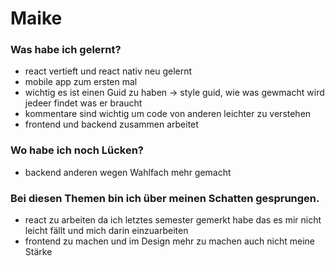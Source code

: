 # Maike

### Was habe ich gelernt?

* react vertieft und react nativ neu gelernt
* mobile app zum ersten mal
* wichtig es ist einen Guid zu haben → style guid, wie was gewmacht wird jedeer findet was er braucht
* kommentare sind wichtig um code von anderen leichter zu verstehen
* frontend und backend zusammen arbeitet

### Wo habe ich noch Lücken?

* backend anderen wegen Wahlfach mehr gemacht

### Bei diesen Themen bin ich über meinen Schatten gesprungen.

* react zu arbeiten da ich letztes semester gemerkt habe das es mir nicht leicht fällt und mich darin einzuarbeiten
* frontend zu machen und im Design mehr zu machen auch nicht meine Stärke
